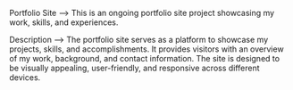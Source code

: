 
Portfolio Site -->
This is an ongoing portfolio site project showcasing my work, skills, and experiences.

Description --> 
The portfolio site serves as a platform to showcase my projects, skills, and accomplishments. It provides visitors with an overview of my work, background, and contact information. The site is designed to be visually appealing, user-friendly, and responsive across different devices.


